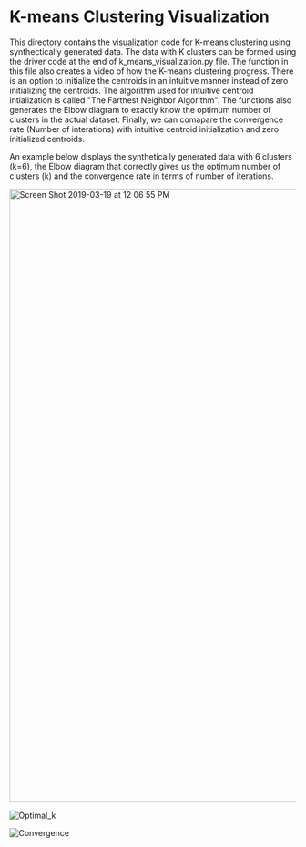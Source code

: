 # K-means Clustering Visualization
This directory contains the visualization code for K-means clustering using synthectically generated data.
The data with K clusters can be formed using the driver code at the end of k_means_visualization.py file.
The function in this file also creates a video of how the K-means clustering progress. There is an option
to initialize the centroids in an intuitive manner instead of zero initializing the centroids. The algorithm used for intuitive
centroid intialization is called "The Farthest Neighbor Algorithm". The functions also generates the Elbow diagram to exactly know the
optimum number of clusters in the actual dataset. Finally, we can comapare the convergence rate (Number of interations) with intuitive centroid initialization
and zero initialized centroids.

An example below displays the synthetically generated data with 6 clusters (k=6), the Elbow diagram that correctly gives us the optimum number of clusters (k) and the convergence rate in terms of number of iterations.

<img width="1077" alt="Screen Shot 2019-03-19 at 12 06 55 PM" src="https://user-images.githubusercontent.com/32280293/54634740-0db77500-4a40-11e9-8e3a-cfcee2127bc2.png">

![Optimal_k](https://user-images.githubusercontent.com/32280293/54634765-17d97380-4a40-11e9-8cc3-cbcc949b92c1.png)



![Convergence](https://user-images.githubusercontent.com/32280293/54634181-e44a1980-4a3e-11e9-9ecc-08ea29dfed50.png)
